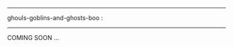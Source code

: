 -------------------------------------------------------------------------------------------------------------------------------------------------------------------------------------------------------

ghouls-goblins-and-ghosts-boo :

-------------------------------------------------------------------------------------------------------------------------------------------------------------------------------------------------------


COMING SOON ...

